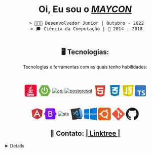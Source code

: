 <h1 align="center"> Oi, Eu sou o <a href="https://www.linkedin.com/in/MayconL27"><i>MAYCON</i></a></h1>
<pre align="center">
 > 👨🏽‍💻 Desenvolvedor Junior | Outubro - 2022
 > 🎓 Ciência da Computação | 📆 2014 - 2018

</pre>

<h2 align='center'> 🖥️ Tecnologias: </h2>
  <p align='center'>Tecnologias e ferramentas com as quais tenho habilidades:</p>
 <div style="display: inline_block" align='center'><br>
    
  <a href="https://docs.oracle.com/javase/8/docs/"><img align="center" alt="Java" height="40" width="40" src="https://github.com/MayconL27/MayconL27/blob/main/assets/java.png"></a>
  <a href="https://docs.spring.io/spring-framework/docs/current/reference/html/"><img align="center" alt="Spring" height="40" width="40" src="https://github.com/MayconL27/MayconL27/blob/main/assets/springboot.png"></a>
  <a href="https://swagger.io/solutions/api-documentation/"><img align="center" alt="api" height="40" width="40" src="https://github.com/MayconL27/MayconL27/blob/main/assets/api.png"></a>
  <a href="https://www.postgresql.org/docs/"><img align="center" alt="postgresql" height="40" width="40" src="https://github.com/MayconL27/MayconL27/blob/main/assets/postgresql.png"></a>
  <img align="center" alt="html" height="45" width="45" src="https://github.com/MayconL27/MayconL27/blob/main/assets/html5.png">
  <img align="center" alt="css" height="40" width="40" src="https://github.com/MayconL27/MayconL27/blob/main/assets/css.png">
  <img align="center" alt="js" height="35" width="35" src="https://github.com/MayconL27/MayconL27/blob/main/assets/js.png">
  <img align="center" alt="ts" height="35" width="35" src="https://github.com/MayconL27/MayconL27/blob/main/assets/typescript.png">
  
  </div>

  <div style="display: inline_block" align='center'><br>
  <img align="center" alt="sts" height="35" width="35" src="https://github.com/MayconL27/MayconL27/blob/main/assets/angular.png">
  <img align="center" alt="ts" height="35" width="40" src="https://github.com/MayconL27/MayconL27/blob/main/assets/Bootstrap.png">
  <img align="center" alt="sts" height="35" width="35" src="https://github.com/MayconL27/MayconL27/blob/main/assets/sts.png">
  <img align="center" alt="vs" height="40" width="40" src="https://github.com/MayconL27/MayconL27/blob/main/assets/vscode.png">
  <img align="center" alt="Windows" height="40" width="40" src="https://github.com/MayconL27/MayconL27/blob/main/assets/Windows.png">
  <img align="center" alt="ubuntu" height="40" width="40" src="https://github.com/MayconL27/MayconL27/blob/main/assets/Ubuntu1.png"> 
    <a href="https://git-scm.com/docs/git/pt_BR"><img align="center" alt="postgresql" height="40" width="40" src="https://github.com/MayconL27/MayconL27/blob/main/assets/git.png"></a>
  <a href="https://github.com/MayconL27/MayconL27/blob/main/assets/GitHub.png"><img align="center" alt="postgresql" height="40" width="40" src="https://github.com/MayconL27/MayconL27/blob/main/assets/GitHub.png"></a> 
  </div>
  

  <h2 align='center'> 💬 Contato:  <a href="https://linktr.ee/mayconlpe"> | Linktree |</a> </h2>
  
 
  
<details>
<h4>📚 Cursos / Bootcamps</h4>
  <p><a href="https://www.dio.me/certificate/5B96704A/share">💻 Bootcamp Philips Fullstack Developer | You Are You</a></p>
  <p><a href="https://certificates.digitalinnovation.one/294FD8F7">📙 Desenvolvimento básico em Java - Digital Innovation One</a></p>
  <p><a href="https://www.dio.me/certificate/8650AB0D/share">📗 Sintaxe Básica em JavaScript</a></p>
  <p><a href="https://certificates.digitalinnovation.one/ACBDFF19">📘 SQL SERVER - Criando suas primeiras consultas - Digital Innovation One</a></p>
  <p><a href="https://certificates.digitalinnovation.one/520417D6">📕 Introdução a criação de websites com HTML5 e CSS3 - Digital Innovation One</a></p>
</details>
  
